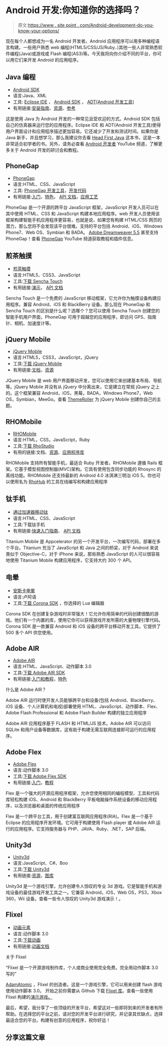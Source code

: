 # Android 开发:你知道你的选择吗？

> 原文:[https://www . site point . com/Android-development-do-you-know-your-options/](https://www.sitepoint.com/android-development-do-you-know-your-options/)

现在每个人都想成为一名 Android 开发者。Android 应用程序可以用多种编程语言构建。一些用户熟悉 web 编程(HTML5/CSS/JS/Ruby..)其他一些人非常熟悉软件编程(Java)或游戏或 Flash 编程(AS3)等。今天我将向你介绍不同的平台，你可以用它们来开发 Android 的应用程序。

## Java 编程

*   [Android SDK](http://developer.android.com)
*   语言:Java、XML
*   工具: [Eclipse IDE](http://www.eclipse.org/downloads/) ， [Android SDK](http://developer.android.com/sdk/index.html) ， [ADT(Android 开发工具)](http://developer.android.com/sdk/eclipse-adt.html)
*   有用链接:[安装指南](http://developer.android.com/sdk/installing.html)、[资源](http://developer.android.com/resources/tutorials/hello-world.html)、[参考](http://developer.android.com/reference/packages.html)

这是使用 Java 为 Android 开发的一种常见且受欢迎的方式。Android SDK 包括自己的仿真器来运行您的应用程序。Eclipse IDE 和 ADT(Android 开发工具)使得用户界面设计和应用程序描述更加容易。它还减少了开发和测试时间。如果你是 Java 新手，并且想学习，那么我建议你去看 [Head First Java](http://www.amazon.com/Head-First-Java-Kathy-Sierra/dp/0596009208) 这本书，这是一本非常适合初学者的书。另外，请务必查看 [Android 开发者](http://www.youtube.com/user/androiddevelopers) YouTube 频道，了解更多关于 Android 开发的研讨会和教程。

## PhoneGap

*   [PhoneGap](http://phonegap.com/)
*   语言:HTML、CSS、JavaScript
*   工具: [PhoneGap 开发工具](http://phonegap.com/tools/)，[开发代码](http://phonegap.com/download-thankyou)
*   有用链接:[入门](http://phonegap.com/start)，[特色](http://phonegap.com/about/features)， [API 文档](http://docs.phonegap.com/en/1.3.0/index.html)，[应用工艺](http://phonegap.com/case_study/phonegap-application-craft-pain-free-mobile-app-development/)

PhoneGap 是一个开源的跨平台 JavaScript 框架，JavaScript 开发人员可以在其中使用 HTML、CSS 和 JavaScript 构建本地应用程序。web 开发人员使用该框架构建智能手机应用程序更容易，也就是说，如果您有构建 HTML/CSS 网页的潜力，那么您将不会发现该平台很难。支持的平台包括 Android、iOS、Windows Phone7、Web OS、Symbian 和 BADA。 [Adobe Dreamweaver 5.5](http://blogs.nitobi.com/andre/index.php/2011/04/12/adobe-dreamweaver-5-5-supports-phonegap/) 甚至支持 PhoneGap！查看 [PhoneGap](http://www.youtube.com/user/PhoneGap?feature=watch) YouTube 频道获取教程和插件信息。

## 煎茶触摸

*   [煎茶触摸](http://www.sencha.com/products/touch/)
*   语言:HTML5、CSS3、JavaScript
*   工具:[下载 Sencha Touch](http://www.sencha.com/products/touch/download)
*   有用链接:[演示](http://www.sencha.com/products/touch/demos/)， [API 文档](http://docs.sencha.com/)

Sencha Touch 是一个免费的 JavaScript 移动框架，它允许你为触摸设备构建应用程序。兼容 Android、iOS 和 BlackBerry 设备。那么现在 PhoneGap 和 Sencha Touch 的区别是什么呢？选哪个？您可以使用 Sencha Touch 创建您的智能手机用户界面，PhoneGap 可用于超越您的应用程序，即访问 GPS、指南针、相机、加速度计等。

## jQuery Mobile

*   [jQuery Mobile](http://jquerymobile.com/)
*   语言:HTML5，CSS3，JavaScript，jQuery
*   工具:[下载 jQuery Mobile](http://jquerymobile.com/download/)
*   有用链接:[文档](http://jquerymobile.com/demos/1.0/)，[资源](http://jquerymobile.com/resources/)

JQuery Mobile 是 web 用户界面移动开发，您可以使用它来创建基本布局、导航等。jQuery Mobile 并没有从 jQuery 中分离出来，它是建立在常规 jQuery 之上的。这个框架兼容 Android，iOS，黑莓，BADA，Windows Phone7，Web OS，Symbian，MeeGo。查看 [ThemeRoller](http://jqueryui.com/themeroller/) 为 jQuery Mobile 创建你自己的主题。

## RHOMobile

*   [RHOMobile](http://rhomobile.com/)
*   语言:HTML，CSS，JavaScript，Ruby
*   工具:[下载 RhoStudio](http://rhomobile.com/products/rhostudio/)
*   有用的链接:文档、[资源](http://rhomobile.com/resources/)、[应用程序库](http://rhomobile.com/apps/)

RHOMobile 支持所有智能手机，最适合 Ruby 开发者。RHOMobile 遵循 Rails 框架。它基于模型视图控制器(MVC)架构。它具有使用包含同步功能的 Rhosync 的离线功能。RHOMobile 还支持最新的 Android 4.0 冰淇淋三明治 iOS 5。你也可以使用名为 [RhoHub](https://app.rhohub.com/) 的工具在线编写和构建应用程序

## 钛手机

*   [通过加速器移动钛](http://www.appcelerator.com/products/titanium-mobile-application-development/)
*   语言:HTML、CSS、JavaScript
*   工具:下载钛手机
*   有用链接:[快速入门指南](https://wiki.appcelerator.org/display/guides/Quick+Start)、 [API 文档](http://developer.appcelerator.com/apidoc/mobile/latest)

Titanium Mobile 是 Appcelerator 的另一个开发平台，一次编写代码，部署在多个平台。Titanium 充当了 JavaScript 和 Java 之间的桥梁，对于 Android 来说类似于 Objective-C，对于 iPhone 来说，那些熟悉 JavaScript 的人可以很容易地使用 Titanium Mobile 构建应用程序，它支持大约 300 个 API。

## 电晕

*   [安斯卡电晕](http://www.anscamobile.com/corona/)
*   语言:卢阿语
*   工具:[下载 Corona SDK](https://github.com/coronalabs/corona/releases/tag/3654) ，你选择的 Lua 编辑器

Corona SDK 在创建复杂游戏时非常强大！它允许你用简单的代码创建很酷的游戏。他们有一个内置的库，使用它你可以获得游戏开发所需的大量物理引擎代码。Corona SDK 是一款兼容 Android 和 iOS 设备的跨平台移动开发工具。它提供了 500 多个 API 供您使用。

## Adobe AIR

*   [Adobe AIR](http://www.adobe.com/products/air.html)
*   语言:HTML、JavaScript、动作脚本 3.0
*   工具:[下载 Adobe AIR SDK](http://www.adobe.com/special/products/air/sdk/)
*   有用链接:[入门和教程](http://www.adobe.com/devnet/air/documentation.html)，[特色](http://www.adobe.com/products/air/features._sl_id-contentfilter_sl_featuredisplaytypes_sl_new.html)

什么是 Adobe AIR？

Adobe AIR 运行时使开发人员能够跨平台和设备(包括 Android、BlackBerry、iOS 设备、个人计算机和电视)部署使用 HTML、JavaScript、动作脚本、Flex、Adobe Flash Professional 和 Adobe Flash Builder 构建的独立应用程序

Adobe AIR 应用程序基于 FLASH 和 HTML/JS 技术。Adobe AIR 可以访问 SQLite 和用户设备等数据库，这有助于构建无需互联网连接即可运行的应用程序。

## Adobe Flex

*   [Adobe Flex](http://www.adobe.com/products/flex.html)
*   语言:动作脚本 3.0
*   工具:[下载 Adobe Flex SDK](http://www.adobe.com/cfusion/entitlement/index.cfm?e=flexsdk)
*   有用链接:[入门](http://www.adobe.com/devnet/flex.html?view=gettingstarted)，[教程](http://tv.adobe.com/product/flex)

Flex 是一个强大的开源应用程序框架，允许您使用相同的编程模型、工具和代码库轻松构建 iOS、Android 和 BlackBerry 平板电脑操作系统设备的移动应用程序，以及浏览器和桌面的传统应用程序

Flex 是一个跨平台工具，用于创建富互联网应用程序(RIA)。Flex 是一个基于 Eclipse 的应用程序开发环境。它可用于构建使用 Flash player 或 Adobe AIR 运行的应用程序。它支持服务器与 PHP、JAVA、Ruby、.NET，SAP 后端。

## Unity3d

*   [Unity3d](http://unity3d.com/)
*   语言:JavaScript、C#、Boo
*   工具:[下载 Unity3d](http://unity3d.com/unity/download/)
*   有用链接:[资源](http://unity3d.com/support/resources/)，[图库](http://unity3d.com/gallery/)

Unity3d 是一个游戏引擎，允许创建令人惊叹的专业 3d 游戏。它是智能手机和游戏设备的最佳游戏开发工具之一。它兼容 Android，iOS，Web OS，PS3，Xbox 360，Wii 设备。查看一些令人惊叹的 Unity3d 游戏演示！。

## Flixel

*   [动画元素](http://flixel.org)
*   语言:动作脚本 3.0
*   工具:[下载动画](http://flixel.org/download.html)
*   有用链接:[动画文档](http://flixel.org/docs/)

关于 Flixel

“Flixel 是一个开源游戏制作库，个人或商业使用完全免费。完全用动作脚本 3.0 写的”

[AdamAtomic](http://adamatomic.com/) ，Flixel 的创造者。这是一个游戏引擎，它可以用来创建 flash 游戏使用动作脚本 3.0。
开始之前你需要从 Github 下载 [Flixel 库](https://github.com/AdamAtomic/flixel/)。查看一些使用 Flixel 构建的[演示游戏。](http://games.flixel.org/)

最后，希望，我分享了一些顶级的开发平台，希望这对一些即将到来的开发者有所帮助。在选择您的平台之前，请对您的开发平台进行研究，并记录其优缺点，选择最适合您的平台。构建有创意的应用程序，祝你好运！

## 分享这篇文章